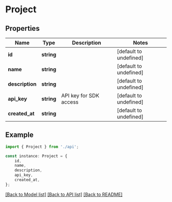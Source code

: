 # Project


## Properties

Name | Type | Description | Notes
------------ | ------------- | ------------- | -------------
**id** | **string** |  | [default to undefined]
**name** | **string** |  | [default to undefined]
**description** | **string** |  | [default to undefined]
**api_key** | **string** | API key for SDK access | [default to undefined]
**created_at** | **string** |  | [default to undefined]

## Example

```typescript
import { Project } from './api';

const instance: Project = {
    id,
    name,
    description,
    api_key,
    created_at,
};
```

[[Back to Model list]](../README.md#documentation-for-models) [[Back to API list]](../README.md#documentation-for-api-endpoints) [[Back to README]](../README.md)

